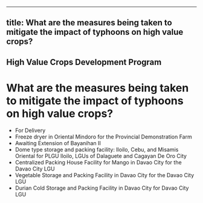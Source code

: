 --- 
 title: What are the measures being taken to mitigate the impact of typhoons on high value crops?
 ---

## High Value Crops Development Program

# What are the measures being taken to mitigate the impact of typhoons on high value crops?


 - For Delivery
 - Freeze dryer in Oriental Mindoro for the Provincial Demonstration Farm
 - Awaiting Extension of Bayanihan II
 - Dome type storage and packing facility: Iloilo, Cebu, and Misamis Oriental for PLGU Iloilo, LGUs of Dalaguete and Cagayan De Oro City
 - Centralized Packing House Facility for Mango in Davao City for the Davao City LGU
 - Vegetable Storage and Packing Facility in Davao City for the Davao City LGU
 - Durian Cold Storage and Packing Facility in Davao City for Davao City LGU
